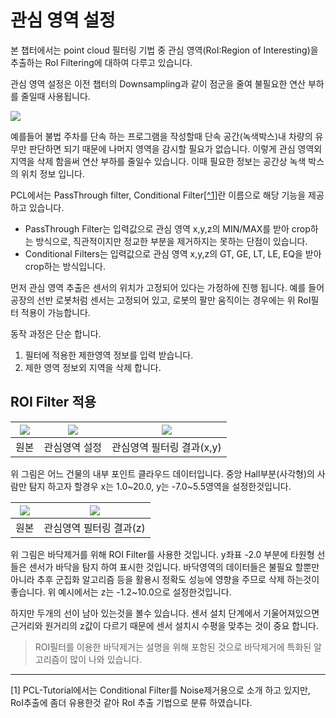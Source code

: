# 관심 영역 설정 


본 챕터에서는 point cloud 필터링 기법 중 관심 영역(RoI:Region of Interesting)을 추출하는 RoI Filtering에 대하여 다루고 있습니다.

관심 영역 설정은 이전 챕터의 Downsampling과 같이 점군을 줄여 불필요한 연산 부하를 줄일때 사용됩니다. 

![](https://lh4.googleusercontent.com/lKmtfSR8WLigeGnRySnHr85XPH-cIbmJk1QPxN2WycvMbThPFNK63Yr1qKVCEoKeK7DwjBbiYLjJ_LpZgJhbWik6N4U2rJlYWgT7sHkbJ1uxWiY2BcPo4rry8DFEhvcZIkmTbod6LctqSF8bnw)

예를들어 불법 주차를 단속 하는 프로그램을 작성할때 단속 공간(녹색박스)내 차량의 유무만 판단하면 되기 때문에 나머지 영역을 감시할 필요가 없습니다. 이렇게 관심 영역외 지역을 삭제 함을써 연산 부하를 줄일수 있습니다. 이때 필요한 정보는 공간상 녹색 박스의 위치 정보 입니다. 

PCL에서는 PassThrough filter, Conditional Filter[[^1]](#1)란 이름으로 해당 기능을 제공 하고 있습니다.

- PassThrough Filter는 입력값으로 관심 영역 x,y,z의 MIN/MAX를 받아 crop하는 방식으로, 직관적이지만 정교한 부분을 제거하지는 못하는 단점이 있습니다.
- Conditional Filters는 입력값으로 관심 영역 x,y,z의 GT, GE, LT, LE, EQ을 받아 crop하는 방식입니다. 

먼저 관심 영역 추출은 센서의 위치가 고정되어 있다는 가정하에 진행 됩니다. 예를 들어 공장의 선반 로봇처럼 센서는 고정되어 있고, 로봇의 팔만 움직이는 경우에는 위 RoI필터 적용이 가능합니다. 

동작 과정은 단순 합니다. 
1. 필터에 적용한 제한영역 정보를 입력 받습니다. 
2. 제한 영역 정보외 지역을 삭제 합니다. 


## ROI Filter 적용 

|![](https://i.imgur.com/ESXyPtq.png)|![](https://i.imgur.com/oSzk5Kb.png)|![](https://i.imgur.com/7jbrH33.png)|
|-|-|-|
|원본|관심영역 설정 | 관심영역 필터링 결과(x,y)|

위 그림은 어느 건물의 내부 포인트 클라우드 데이터입니다. 중앙 Hall부분(사각형)의 사람만 탐지 하고자 할경우 x는 1.0~20.0, y는 -7.0~5.5영역을  설정한것입니다. 

|![](https://i.imgur.com/OFoOiVA.png) |![](https://i.imgur.com/Oxt0KJr.png)|
|-|-|
|원본|관심영역 필터링 결과(z)

위 그림은 바닥제거를 위해 ROI Filter를 사용한 것입니다. y좌표 -2.0 부분에 타원형 선들은 센서가 바닥을 탐지 하여 표시한 것입니다. 바닥영역의 데이터들은 불필요 할뿐만 아니라 추후 군집화 알고리즘 등을 활용시 정확도 성능에 영향을 주므로 삭제 하는것이 좋습니다. 위 예시에서는 z는 -1.2~10.0으로 설정한것입니다. 

하지만 두개의 선이 남아 있는것을 볼수 있습니다. 센서 설치 단계에서 기울어져있으면 근거리와 원거리의 z값이 다르기 때문에 센서 설치시 수평을 맞추는 것이 중요 합니다. 

> ROI필터를 이용한 바닥제거는 설명을 위해 포함된 것으로 바닥제거에 특화된 알고리즘이 많이 나와 있습니다. 

---


<a name="1">[1]</a>  PCL-Tutorial에서는 Conditional Filter를 Noise제거용으로 소개 하고 있지만, RoI추출에 좀더 유용한것 같아 RoI 추출 기법으로 분류 하였습니다.

